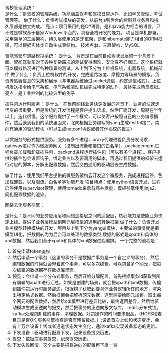 驾校管理系统：  
是什么：是驾校的管理系统，功能涵盖驾考和驾校日常运作，比如学员管理、考试管理等。 
做了什么：负责考试模块的研发，从前台js到后台的控制器业务层和持久层都是独立完成。
亮点：项目采用的是C#语言，是和java能力相当的语言，只不过是微软基于自家Windows平台的，具备全栈开发的能力。
项目是单机部署，采用简单的三层架构，持久层使用的是EF框架，是和hibernate能力相当的ORM框架，可以根据实体类自动生成表结构。
技术点:js，三层架构，MySQL

智能驾驶车道路模拟系统：
是什么：背景是在当前自动驾驶发展的一个背景下面。智能驾驶车对于各种复杂路况的测试变得困难，安全性不好保证。这个系统就可以模拟路况进行各种场景的测试。从上到下分为上位机系统，电器系统，机械部件
做了什么：负责上位机软件的开发，完成道路坡度、摩擦力等场景的模拟。负责传感器信息的采集和展示（与电器系统通过socket通信，约定通信格式）。上位机发送指令给电气系统，电气系统驱动机械完成特定的动作，最终完成场景模拟。
亮点：是工业控制的比较典型的例子

插件包运行时服务：
是什么：在当前网络业务快速发展的背景下，业务的快速迭代变的很重要，但是传统的开发流程是客户提出诉求，然后厂商开发，周期在半年以上，迭代很慢。这个服务提供了一个框架，可以使客户按照自己的业务编写插件，然后嵌到我们的系统里面来，北向根据业务编写的yang生成restful接口，南向有通用的驱动模块（可以生成netconf协议或者其他协议的报文）

以微服务的形式提供服务。服务有多个进程，proxy代理进程负责分发请求，gateway进程作为微服务网关（控制出流量和接口的白名单），packagemgmt进程负载加载和卸载插件包，backend进程运行插件包（可以有多个进程）。客户提供的插件包会设置钩子，绑定业务以及要调用的脚本，再通过我们提供的框架去运行对应的脚本，分解出配置数据，然后交由通用的驱动层去生成数据。

做了什么：使用我们平台提供的微服务架构去开发这个微服务，完成进程启停，包加载卸载，以及限流，白名单等功能开发
项目特点：使用python语言开发，进程启停使用supervisor管理，使用tornado来承载高并发量，模板引擎使用jinja2，简化配置数据的渲染。

网络云化服务引擎：

是什么：是不同的业务应用层和网络连接层之间的适配层，核心能力是使能业务快速上线。提供了业务层模型到网元层模型的通用的转换框架
做了什么：负责开发业务模型转换模块的开发，项目从上到下分为yangui模块，主要做的事情就是把模型UI化，把数据转为为后台可以处理的数据类型,数据的形式是xpath和具体的xml数据，然后我们基于xpath和具体的xml数据进程编排。
一个完整的流程是：
1. 首先申请token鉴权
2. 然后申请一个事务（这里的事务不是数据库事务是一个自定义的事务），然后编辑数据的时候就会带着这个事务，可以多次编辑，可以包含多个网元，把每次编辑的数据都存在数据库里面。
3. 预览：会申请一个分布式事务，然后开始分解配置，首先根据事务id获取到所有编辑的xpath进行汇总。如果是创建的场景，就会把xpath和xml数据，传输到插件包运行时服务那边，根据钩子获取到要具体业务逻辑所在的地方，渲染出特定格式数据。然后框架会把解析网元数据，这里需要给网元加锁，取出每个网元的配置数据，然后给odl模型进行差异比较，最终返回差异，然后给驱动模块生成正逆向的报文，然后把事务的正逆向报文存库。
redis:分布式锁。
kafka:处理包卸载的事件，清理数据。对包操作的时间要求很高。（HOFS检查目录是否OK,服务引擎检查是否有残留数据。）;设备首次上线和状态变迁，会有上万台设备上线或者通道状态发生变化，通过kafka实现设备状态的更新。
4. 下发设备：驱动进行配置下发，记录设备提交历史。
5. 提交：数据库事务提交，记录提交历史。
6. 下发失败回滚，这个主要是把将逆向的配置再下发一遍
